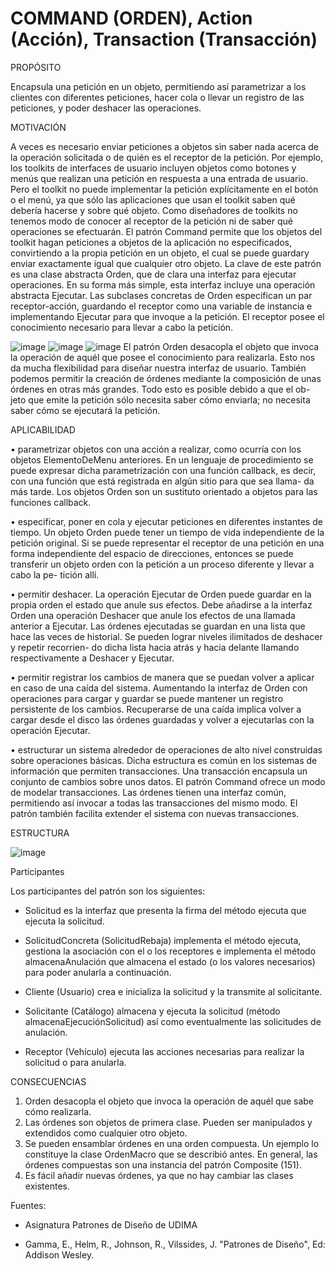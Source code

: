 # COMMAND (ORDEN), Action (Acción), Transaction (Transacción)

PROPÓSITO

Encapsula una petición en un objeto, permitiendo así parametrizar a los clientes con diferentes peticiones, hacer cola o llevar un registro de las peticiones, y poder deshacer las operaciones.

MOTIVACIÓN

A veces es necesario enviar peticiones a objetos sin saber nada acerca de la operación solicitada o de quién es el receptor de la petición. Por ejemplo, los toolkits de interfaces de usuario incluyen objetos como botones y menús que realizan una petición en respuesta a una entrada de usuario. Pero el toolkit no puede implementar la petición explícitamente en el botón o el menú, ya que sólo las aplicaciones que usan el toolkit saben qué debería hacerse y sobre qué objeto. Como diseñadores de toolkits no tenemos modo de conocer al receptor de la petición ni de saber qué operaciones se efectuarán.
El patrón Command permite que los objetos del toolkit hagan peticiones a objetos de la aplicación no especificados, convirtiendo a la propia petición en un objeto, el cual se puede guardary enviar exactamente igual que cualquier otro objeto. La clave de este patrón es una clase abstracta Orden, que de clara una interfaz para ejecutar operaciones. En su forma más simple, esta interfaz incluye una operación abstracta Ejecutar. Las subclases concretas de Orden especifican un par receptor-acción, guardando el receptor como una variable de instancia e implementando Ejecutar para que invoque a la petición. El receptor posee el conocimiento necesario para llevar a cabo la petición.

![image](https://user-images.githubusercontent.com/52029674/203962172-384e2ab7-a6f9-419a-be8d-3f026c95b80b.png)
![image](https://user-images.githubusercontent.com/52029674/203962180-bd6f06d4-183e-4089-82eb-91739f3b321e.png)
![image](https://user-images.githubusercontent.com/52029674/203962191-60945eac-42ad-4321-822d-d51e59e2e02a.png)
El patrón Orden desacopla el objeto que invoca la operación de aquél que posee el conocimiento para realizarla. Esto nos da mucha flexibilidad para diseñar nuestra interfaz de usuario. También podemos permitir la creación de órdenes mediante la composición de unas órdenes en otras más grandes. Todo esto es posible debido a que el ob- jeto que emite la petición sólo necesita saber cómo enviarla; no necesita saber cómo se ejecutará la petición.

APLICABILIDAD

• parametrizar objetos con una acción a realizar, como ocurría con los objetos ElementoDeMenu anteriores. En un lenguaje de procedimiento se puede expresar dicha parametrización con una función callback, es decir, con una función que está registrada en algún sitio para que sea llama- da más tarde. Los objetos Orden son un sustituto orientado a objetos para las funciones callback.

• especificar, poner en cola y ejecutar peticiones en diferentes instantes de tiempo. Un objeto Orden puede tener un tiempo de vida independiente de la petición original. Si se puede representar el receptor de una petición en una forma independiente del espacio de direcciones, entonces se puede transferir un objeto orden con la petición a un proceso diferente y llevar a cabo la pe- tición allí.

• permitir deshacer. La operación Ejecutar de Orden puede guardar en la propia orden el estado que anule sus efectos. Debe añadirse a la interfaz Orden una operación Deshacer que anule los efectos de una llamada anterior a Ejecutar. Las órdenes ejecutadas se guardan en una lista que hace las veces de historial. Se pueden lograr niveles ilimitados de deshacer y repetir recorrien- do dicha lista hacia atrás y hacia delante llamando respectivamente a Deshacer y Ejecutar.

• permitir registrar los cambios de manera que se puedan volver a aplicar en caso de una caída del sistema. Aumentando la interfaz de Orden con operaciones para cargar y guardar se puede mantener un registro persistente de los cambios. Recuperarse de una caída implica volver a cargar desde el disco las órdenes guardadas y volver a ejecutarlas con la operación Ejecutar.

• estructurar un sistema alrededor de operaciones de alto nivel construidas sobre operaciones básicas. Dicha estructura es común en los sistemas de información que permiten transacciones.
Una transacción encapsula un conjunto de cambios sobre unos datos. El patrón Command ofrece un modo de modelar transacciones. Las órdenes tienen una interfaz común, permitiendo así invocar a todas las transacciones del mismo modo. El patrón también facilita extender el sistema con nuevas transacciones.

ESTRUCTURA

![image](https://user-images.githubusercontent.com/52029674/203962818-7f415210-3548-430a-aff1-3a401873490a.png)

Participantes

Los participantes del patrón son los siguientes:

- Solicitud es la interfaz que presenta la firma del método ejecuta que ejecuta la
solicitud.

- SolicitudConcreta (SolicitudRebaja) implementa el método ejecuta, gestiona la
asociación con el o los receptores e implementa el método almacenaAnulación
que almacena el estado (o los valores necesarios) para poder anularla a
continuación.

- Cliente (Usuario) crea e inicializa la solicitud y la transmite al solicitante.

- Solicitante (Catálogo) almacena y ejecuta la solicitud (método
almacenaEjecuciónSolicitud) así como eventualmente las solicitudes de
anulación.

- Receptor (Vehículo) ejecuta las acciones necesarias para realizar la solicitud o
para anularla.

CONSECUENCIAS

1. Orden desacopla el objeto que invoca la operación de aquél que sabe cómo realizarla.
2. Las órdenes son objetos de primera clase. Pueden ser manipulados y extendidos como cualquier otro objeto.
3. Se pueden ensamblar órdenes en una orden compuesta. Un ejemplo lo constituye la clase OrdenMacro que se describió antes. En general, las órdenes compuestas son una instancia del patrón Composite (151).
4. Es fácil añadir nuevas órdenes, ya que no hay cambiar las clases existentes.


Fuentes:

- Asignatura Patrones de Diseño de UDIMA

- Gamma, E., Helm, R., Johnson, R., Vilssides, J. "Patrones de Diseño", Ed: Addison Wesley.


